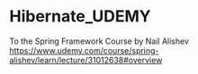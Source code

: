 # Hibernate_UDEMY

To the Spring Framework Course by Nail Alishev
https://www.udemy.com/course/spring-alishev/learn/lecture/31012638#overview
